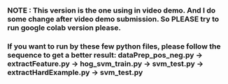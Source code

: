 ### NOTE : This version is the one using in video demo. And I do some change after video demo submission. So PLEASE try to run google colab version please.
### If you want to run by these few python files, please follow the sequence to get a better result: dataPrep_pos_neg.py -> extractFeature.py -> hog_svm_train.py -> svm_test.py -> extractHardExample.py -> svm_test.py

